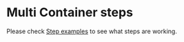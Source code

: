 # Multi Container steps #

Please check [Step examples](XprocxqSimpleExamples.md) to see what steps are working.